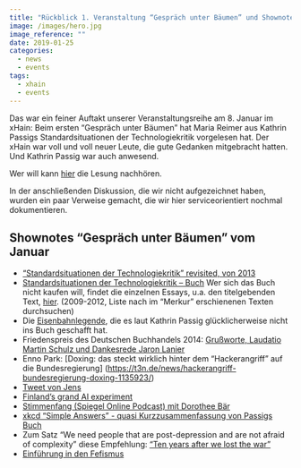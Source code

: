 ```yaml
---
title: "Rückblick 1. Veranstaltung “Gespräch unter Bäumen” und Shownotes"
image: /images/hero.jpg
image_reference: ""
date: 2019-01-25
categories:
  - news
  - events
tags:
  - xhain
  - events
---
```


Das war ein feiner Auftakt unserer Veranstaltungsreihe am 8. Januar im xHain: Beim ersten “Gespräch unter Bäumen” hat Maria Reimer aus Kathrin Passigs Standardsituationen der Technologiekritik vorgelesen hat. Der xHain war voll und voll neuer Leute, die gute Gedanken mitgebracht hatten. Und Kathrin Passig war auch anwesend.

<!-- more -->

Wer will kann [hier](https://soundcloud.com/user-550603531/gesprach-unter-baumen-01-maria-reimer) die Lesung nachhören.

In der anschließenden Diskussion, die wir nicht aufgezeichnet haben, wurden ein paar Verweise gemacht, die wir hier serviceorientiert nochmal dokumentieren.

## Shownotes “Gespräch unter Bäumen” vom Januar

- [“Standardsituationen der Technologiekritik” revisited, von 2013](https://docs.google.com/document/d/1M9JQoEcwBseqkZVAIpdjuI9Iz4c4KR6JVke4VQCtEDU/edit)
- [Standardsituationen der Technologiekritik – Buch](https://www.thalia.de/shop/home/artikeldetails/ID34503251.html?ProvID=11000523&gclid=EAIaIQobChMI65bt57Pj3wIVDuJ3Ch1MugciEAYYBSABEgISUvD_BwE)
  Wer sich das Buch nicht kaufen will, findet die einzelnen Essays, u.a. den titelgebenden Text, [hier](http://kathrin.passig.de/texte.html). (2009-2012, Liste nach im “Merkur” erschienenen Texten durchsuchen)
- Die [Eisenbahnlegende](https://plus.google.com/102711053819769437812/posts/1KyVAFXLZKN), die es laut Kathrin Passig glücklicherweise nicht ins Buch geschafft hat.
- Friedenspreis des Deutschen Buchhandels 2014: [Grußworte, Laudatio Martin Schulz und Dankesrede Jaron Lanier](https://www.friedenspreis-des-deutschen-buchhandels.de/sixcms/media.php/1290/Friedenspreis%202014%20Reden.pdf)
- Enno Park: [Doxing: das steckt wirklich hinter dem “Hackerangriff” auf die Bundesregierung]
  (https://t3n.de/news/hackerangriff-bundesregierung-doxing-1135923/)
- [Tweet von Jens](https://twitter.com/johl/status/1082556991350992896)
- [Finland’s grand AI experiment](https://www.politico.eu/article/finland-one-percent-ai-artificial-intelligence-courses-learning-training/)
- [Stimmenfang (Spiegel Online Podcast) mit Dorothee Bär](http://www.spiegel.de/politik/deutschland/digitalisierung-was-tut-dorothee-baer-gegen-funkloecher-a-1244678.html)
- [xkcd “Simple Answers” - quasi Kurzzusammenfassung von Passigs Buch](https://xkcd.com/1289/)
- Zum Satz “We need people that are post-depression and are not afraid of complexity” diese Empfehlung: [“Ten years after we lost the war”](https://media.ccc.de/v/32c3-7501-ten_years_after_we_lost_the_war#t=3678)
- [Einführung in den Fefismus](http://mspr0.de/?p=4272)
